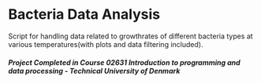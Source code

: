 # Bacteria Data Analysis
Script for handling data related to growthrates of different bacteria types at various temperatures(with plots and data filtering included).

##### Project Completed in Course 02631 Introduction to programming and data processing - Technical University of Denmark 
